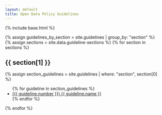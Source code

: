 ```yaml
---
layout: default
title: Open Data Policy Guidelines
---
```


{% include base.html %}

{% assign guidelines_by_section = site.guidelines | group_by: "section" %}
{% assign sections = site.data.guideline-sections %}
{% for section in sections %}
  <h2>{{ section[1] }}</h2>
  {% assign section_guidelines = site.guidelines | where: "section", section[0] %}
  <ul>
  {% for guideline in section_guidelines %}
    <li><a href="{{ guideline.url }}">({{ guideline.number }}) {{ guideline.name }}</a></li>
  {% endfor %}
  </ul>
{% endfor %}
